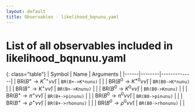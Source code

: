 ```yaml
---
layout: default
title: Observables - likelihood_bqnunu.yaml
---
```


# List of all observables included in likelihood_bqnunu.yaml

{: class="table"}
| Symbol | Name | Arguments |
|------|--------|--------------|
| $\text{BR}(B^+\to K^{*+}\nu\bar\nu)$ | `BR(B+->K*nunu)` |  |
| $\text{BR}(B^0\to K^{*0}\nu\bar\nu)$ | `BR(B0->K*nunu)` |  |
| $\text{BR}(B^+\to K^+\nu\bar\nu)$ | `BR(B+->Knunu)` |  |
| $\text{BR}(B^0\to K^0\nu\bar\nu)$ | `BR(B0->Knunu)` |  |
| $\text{BR}(B^+\to \pi^+\nu\bar\nu)$ | `BR(B+->pinunu)` |  |
| $\text{BR}(B^0\to \pi^0\nu\bar\nu)$ | `BR(B0->pinunu)` |  |
| $\text{BR}(B^+\to \rho^{+}\nu\bar\nu)$ | `BR(B+->rhonunu)` |  |
| $\text{BR}(B^0\to \rho^{0}\nu\bar\nu)$ | `BR(B0->rhonunu)` |  |
